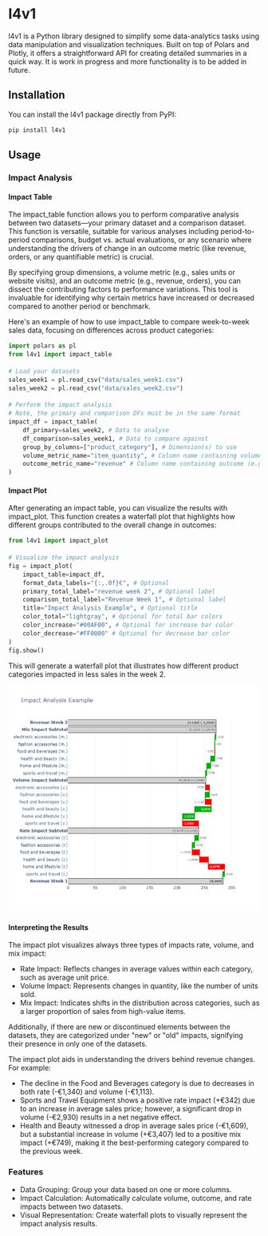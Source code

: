 # l4v1

l4v1 is a Python library designed to simplify some data-analytics tasks using data manipulation and visualization techniques. Built on top of Polars and Plotly, it offers a straightforward API for creating detailed summaries in a quick way. It is work in progress and more functionality is to be added in future.

## Installation

You can install the l4v1 package directly from PyPI:

```bash
pip install l4v1
```
## Usage

### Impact Analysis
#### Impact Table
The impact_table function allows you to perform comparative analysis between two datasets—your primary dataset and a comparison dataset. This function is versatile, suitable for various analyses including period-to-period comparisons, budget vs. actual evaluations, or any scenario where understanding the drivers of change in an outcome metric (like revenue, orders, or any quantifiable metric) is crucial.

By specifying group dimensions, a volume metric (e.g., sales units or website visits), and an outcome metric (e.g., revenue, orders), you can dissect the contributing factors to performance variations. This tool is invaluable for identifying why certain metrics have increased or decreased compared to another period or benchmark.

Here's an example of how to use impact_table to compare week-to-week sales data, focusing on differences across product categories:

```python
import polars as pl
from l4v1 import impact_table

# Load your datasets
sales_week1 = pl.read_csv("data/sales_week1.csv")
sales_week2 = pl.read_csv("data/sales_week2.csv")

# Perform the impact analysis
# Note, the primary and comparison DFs must be in the same format
impact_df = impact_table(
    df_primary=sales_week2, # Data to analyse
    df_comparison=sales_week1, # Data to compare against
    group_by_columns=["product_category"], # Dimension(s) to use
    volume_metric_name="item_quantity", # Column name containing volume (e.g. quantity)
    outcome_metric_name="revenue" # Column name containing outcome (e.g. revenue)
)

```
#### Impact Plot
After generating an impact table, you can visualize the results with impact_plot. This function creates a waterfall plot that highlights how different groups contributed to the overall change in outcomes:
```python
from l4v1 import impact_plot

# Visualize the impact analysis
fig = impact_plot(
    impact_table=impact_df,
    format_data_labels="{:,.0f}€", # Optional
    primary_total_label="revenue week 2", # Optional label
    comparison_total_label="Revenue Week 1", # Optional label
    title="Impact Analysis Example", # Optional title
    color_total="lightgray", # Optional for total bar colors
    color_increase="#00AF00", # Optional for increase bar color
    color_decrease="#FF0000" # Optional for decrease bar color
)
fig.show()
```
This will generate a waterfall plot that illustrates how different product categories impacted in less sales in the week 2.

![Impact Plot Example](docs/impact_plot_example.png)

#### Interpreting the Results
The impact plot visualizes always three types of impacts rate, volume, and mix impact:

* Rate Impact: Reflects changes in average values within each category, such as average unit price.
* Volume Impact: Represents changes in quantity, like the number of units sold.
* Mix Impact: Indicates shifts in the distribution across categories, such as a larger proportion of sales from high-value items.

Additionally, if there are new or discontinued elements between the datasets, they are categorized under "new" or "old" impacts, signifying their presence in only one of the datasets.

The impact plot aids in understanding the drivers behind revenue changes. For example:
* The decline in the Food and Beverages category is due to decreases in both rate (-€1,340) and volume (-€1,113).
* Sports and Travel Equipment shows a positive rate impact (+€342) due to an increase in average sales price; however, a significant drop in volume (-€2,930) results in a net negative effect.
* Health and Beauty witnessed a drop in average sales price (-€1,609), but a substantial increase in volume (+€3,407) led to a positive mix impact (+€749), making it the best-performing category compared to the previous week.

### Features
* Data Grouping: Group your data based on one or more columns.
* Impact Calculation: Automatically calculate volume, outcome, and rate impacts between two datasets.
* Visual Representation: Create waterfall plots to visually represent the impact analysis results.
